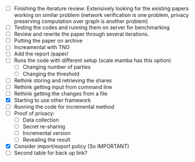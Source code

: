 - [ ] Finishing the iterature review: Extensively looking for the existing papers working on similar problem (network verification is one problem, privacy preserving computation over graph is another problem)
- [ ] Testing the codes and running them on server for benchmarking
- [ ] Review and rewrite the paper through several iterations.
- [ ] Putting the paper on archive 
- [ ] Increamental with TNO
- [ ] Add the report /paper/
- [ ] Runs the code with different setup (scale mamba has this option)
  - [ ] Changing number of parties 
  - [ ] Changing the threshold 
- [ ] Rethink storing and retrieving the shares
- [ ] Rethink getting input from command line
- [ ] Rethink getting the changes from a file
- [x] Starting to use other framework 
- [ ] Running the code for incremental method
- [ ] Proof of privacy:
  - [ ] Data collection
  - [ ] Secret re-sharing
  - [ ] Incremental version
  - [ ] Revealing the result
- [x] Consider import/export policy (So IMPORTANT)
- [ ] Second table for back up link?
